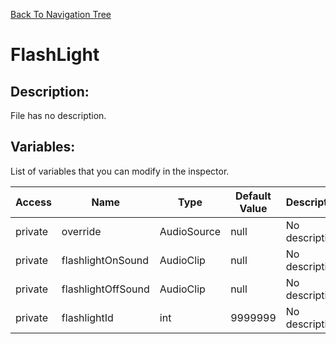 [Back To Navigation Tree](https://wesleywh.github.io/GameDevRepo/docs/navigation.html)
# FlashLight

## Description:
File has no description.

## Variables:
List of variables that you can modify in the inspector.

|Access|Name|Type|Default Value|Description|
|---|---|---|---|---|
|private|override|AudioSource|null|No description.|
|private|flashlightOnSound|AudioClip|null|No description.|
|private|flashlightOffSound|AudioClip|null|No description.|
|private|flashlightId|int|9999999|No description.|
